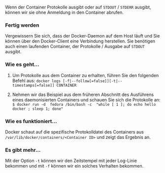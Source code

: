 Wenn der Container Protokolle ausgibt oder auf `STDOUT` / `STDERR` ausgibt, können wir sie ohne Anmeldung in den Container abrufen.

### Fertig werden

Vergewissern Sie sich, dass der Docker-Daemon auf dem Host läuft und Sie können über den Docker-Client eine Verbindung herstellen. Sie benötigen auch einen laufenden Container, der Protokolle / Ausgabe auf `STDOUT` ausgibt.

### Wie es geht…

1. Um Protokolle aus dem Container zu erhalten, führen Sie den folgenden Befehl aus:
`docker logs [-f|--follow[=false]][-t|--timestamps[=false]] CONTAINER`

2. Nehmen wir das Beispiel aus dem früheren Abschnitt des Ausführens eines daemonisierten Containers und schauen Sie sich die Protokolle an:
`$ docker run -d  fedora /bin/bash -c  "while [ 1 ]; do echo hello docker ; sleep 1; done"`

### Wie es funktioniert…

Docker schaut auf die spezifische Protokolldatei des Containers aus `/var/lib/docker/containers/<Container ID>` und zeigt das Ergebnis an.

### Es gibt mehr…

Mit der Option `-t` können wir den Zeitstempel mit jeder Log-Linie bekommen und mit `-f` können wir ein solches Verhalten bekommen.

